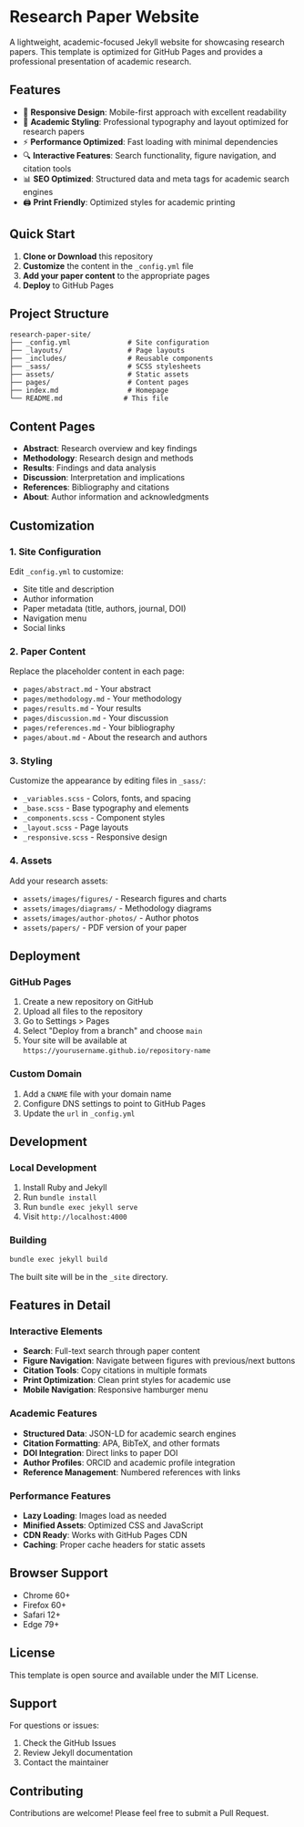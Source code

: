 # Research Paper Website

A lightweight, academic-focused Jekyll website for showcasing research papers. This template is optimized for GitHub Pages and provides a professional presentation of academic research.

## Features

- 📱 **Responsive Design**: Mobile-first approach with excellent readability
- 🎨 **Academic Styling**: Professional typography and layout optimized for research papers
- ⚡ **Performance Optimized**: Fast loading with minimal dependencies
- 🔍 **Interactive Features**: Search functionality, figure navigation, and citation tools
- 📊 **SEO Optimized**: Structured data and meta tags for academic search engines
- 🖨️ **Print Friendly**: Optimized styles for academic printing

## Quick Start

1. **Clone or Download** this repository
2. **Customize** the content in the `_config.yml` file
3. **Add your paper content** to the appropriate pages
4. **Deploy** to GitHub Pages

## Project Structure

```
research-paper-site/
├── _config.yml              # Site configuration
├── _layouts/                # Page layouts
├── _includes/               # Reusable components
├── _sass/                   # SCSS stylesheets
├── assets/                  # Static assets
├── pages/                   # Content pages
├── index.md                 # Homepage
└── README.md               # This file
```

## Content Pages

- **Abstract**: Research overview and key findings
- **Methodology**: Research design and methods
- **Results**: Findings and data analysis
- **Discussion**: Interpretation and implications
- **References**: Bibliography and citations
- **About**: Author information and acknowledgments

## Customization

### 1. Site Configuration

Edit `_config.yml` to customize:
- Site title and description
- Author information
- Paper metadata (title, authors, journal, DOI)
- Navigation menu
- Social links

### 2. Paper Content

Replace the placeholder content in each page:
- `pages/abstract.md` - Your abstract
- `pages/methodology.md` - Your methodology
- `pages/results.md` - Your results
- `pages/discussion.md` - Your discussion
- `pages/references.md` - Your bibliography
- `pages/about.md` - About the research and authors

### 3. Styling

Customize the appearance by editing files in `_sass/`:
- `_variables.scss` - Colors, fonts, and spacing
- `_base.scss` - Base typography and elements
- `_components.scss` - Component styles
- `_layout.scss` - Page layouts
- `_responsive.scss` - Responsive design

### 4. Assets

Add your research assets:
- `assets/images/figures/` - Research figures and charts
- `assets/images/diagrams/` - Methodology diagrams
- `assets/images/author-photos/` - Author photos
- `assets/papers/` - PDF version of your paper

## Deployment

### GitHub Pages

1. Create a new repository on GitHub
2. Upload all files to the repository
3. Go to Settings > Pages
4. Select "Deploy from a branch" and choose `main`
5. Your site will be available at `https://yourusername.github.io/repository-name`

### Custom Domain

1. Add a `CNAME` file with your domain name
2. Configure DNS settings to point to GitHub Pages
3. Update the `url` in `_config.yml`

## Development

### Local Development

1. Install Ruby and Jekyll
2. Run `bundle install`
3. Run `bundle exec jekyll serve`
4. Visit `http://localhost:4000`

### Building

```bash
bundle exec jekyll build
```

The built site will be in the `_site` directory.

## Features in Detail

### Interactive Elements

- **Search**: Full-text search through paper content
- **Figure Navigation**: Navigate between figures with previous/next buttons
- **Citation Tools**: Copy citations in multiple formats
- **Print Optimization**: Clean print styles for academic use
- **Mobile Navigation**: Responsive hamburger menu

### Academic Features

- **Structured Data**: JSON-LD for academic search engines
- **Citation Formatting**: APA, BibTeX, and other formats
- **DOI Integration**: Direct links to paper DOI
- **Author Profiles**: ORCID and academic profile integration
- **Reference Management**: Numbered references with links

### Performance Features

- **Lazy Loading**: Images load as needed
- **Minified Assets**: Optimized CSS and JavaScript
- **CDN Ready**: Works with GitHub Pages CDN
- **Caching**: Proper cache headers for static assets

## Browser Support

- Chrome 60+
- Firefox 60+
- Safari 12+
- Edge 79+

## License

This template is open source and available under the MIT License.

## Support

For questions or issues:
1. Check the GitHub Issues
2. Review Jekyll documentation
3. Contact the maintainer

## Contributing

Contributions are welcome! Please feel free to submit a Pull Request.
